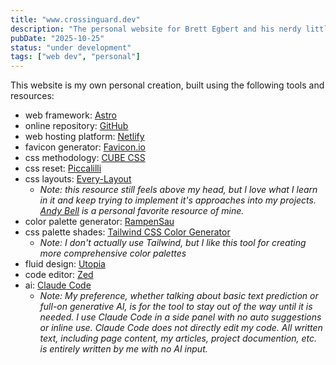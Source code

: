 ```yaml
---
title: "www.crossinguard.dev"
description: "The personal website for Brett Egbert and his nerdy little projects."
pubDate: "2025-10-25"
status: "under development"
tags: ["web dev", "personal"]
---
```


This website is my own personal creation, built using the following tools and resources:

- web framework: [Astro](https://astro.build/)
- online repository: [GitHub](https://github.com/)
- web hosting platform: [Netlify](https://www.netlify.com/)
- favicon generator: [Favicon.io](https://favicon.io/favicon-converter/)
- css methodology: [CUBE CSS](https://cube.fyi/)
- css reset: [Piccalilli](https://piccalil.li/blog/a-more-modern-css-reset/)
- css layouts: [Every-Layout](https://every-layout.dev/)
  - *Note: this resource still feels above my head, but I love what I learn in it and keep trying to implement it's approaches into my projects. [Andy Bell](https://bell.bz/) is a personal favorite resource of mine.*
- color palette generator: [RampenSau](https://meodai.github.io/rampensau/)
- css palette shades: [Tailwind CSS Color Generator](https://uicolors.app/generate)
  - *Note: I don't actually use Tailwind, but I like this tool for creating more comprehensive color palettes*
- fluid design: [Utopia](https://utopia.fyi/)
- code editor: [Zed](https://zed.dev/)
- ai: [Claude Code](https://claude.com/product/claude-code)
  - *Note: My preference, whether talking about basic text prediction or full-on generative AI, is for the tool to stay out of the way until it is needed. I use Claude Code in a side panel with no auto suggestions or inline use. Claude Code does not directly edit my code. All written text, including page content, my articles, project documention, etc. is entirely written by me with no AI input.*
